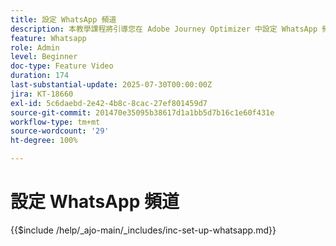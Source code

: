 ```yaml
---
title: 設定 WhatsApp 頻道
description: 本教學課程將引導您在 Adobe Journey Optimizer 中設定 WhatsApp 頻道，以實現即時業務訊息傳送。
feature: Whatsapp
role: Admin
level: Beginner
doc-type: Feature Video
duration: 174
last-substantial-update: 2025-07-30T00:00:00Z
jira: KT-18660
exl-id: 5c6daebd-2e42-4b8c-8cac-27ef801459d7
source-git-commit: 201470e35095b38617d1a1bb5d7b16c1e60f431e
workflow-type: tm+mt
source-wordcount: '29'
ht-degree: 100%

---
```


# 設定 WhatsApp 頻道

{{$include /help/_ajo-main/_includes/inc-set-up-whatsapp.md}}